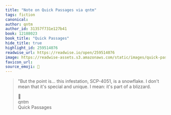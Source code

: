 ```yaml
---
title: "Note on Quick Passages via qntm"
tags: fiction
canonical: 
author: qntm
author_id: 31357f731e127b41
book: 12188023
book_title: "Quick Passages"
hide_title: true
highlight_id: 259514076
readwise_url: https://readwise.io/open/259514076
image: https://readwise-assets.s3.amazonaws.com/static/images/quick-passages-book-icon.2489c00a3133.png
favicon_url: 
source_emoji: 📕
---
```


> "But the point is... this infestation, SCP-4051, is a snowflake. I don't mean that it's special and unique. I mean: it's part of a blizzard.
> <div class="quoteback-footer"><div class="quoteback-avatar"><span class="mini-emoji"> 📕</span></div><div class="quoteback-metadata"><div class="metadata-inner"><span style="display:none">FROM:</span><div aria-label="qntm" class="quoteback-author"> qntm</div><div aria-label="Quick Passages" class="quoteback-title"> Quick Passages</div></div></div></div>